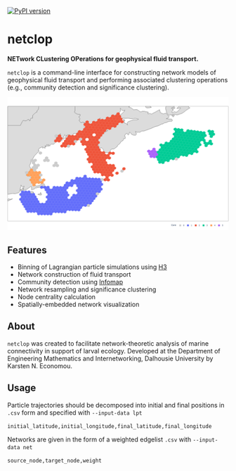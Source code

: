 [![PyPI version](https://badge.fury.io/py/netclop.svg)](https://badge.fury.io/py/netclop)
# netclop
**NETwork CLustering OPerations for geophysical fluid transport.**

`netclop` is a command-line interface for constructing network models of geophysical fluid transport and performing associated clustering operations (e.g., community detection and significance clustering).

![Robust cores of sea scallop connectivity community structure in the Northwest Atlantic](https://github.com/KarstenEconomou/netclop/raw/main/img/img.png)

## Features
* Binning of Lagrangian particle simulations using [H3](https://github.com/uber/h3)
* Network construction of fluid transport
* Community detection using [Infomap](https://github.com/mapequation/infomap)
* Network resampling and significance clustering
* Node centrality calculation
* Spatially-embedded network visualization

## About
`netclop` was created to facilitate network-theoretic analysis of marine connectivity in support of larval ecology.
Developed at the Department of Engineering Mathematics and Internetworking, Dalhousie University by Karsten N. Economou.

## Usage
Particle trajectories should be decomposed into initial and final positions in `.csv` form and specified with `--input-data lpt`
```
initial_latitude,initial_longitude,final_latitude,final_longitude
```

Networks are given in the form of a weighted edgelist `.csv` with `--input-data net`
```
source_node,target_node,weight
```
